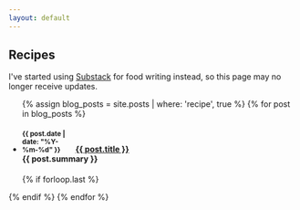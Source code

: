```yaml
---
layout: default
---
```


## Recipes

I've started using [Substack](https://rajmovva.substack.com/) for food writing instead, so this page may no longer receive updates.

<ul class="related-posts">

{% assign blog_posts = site.posts | where: 'recipe', true %}
{% for post in blog_posts %}
    <li class="main-page-list">
        <h4>
            <div style="display: inline-block; width: 90px">
                <small>{{ post.date | date: "%Y-%m-%d" }}</small>
            </div>
        <a class="una" href="{{ site.baseurl }}{{ post.url }}">
            <span>{{ post.title }}</span>
        </a>
        <span class="brsmall"></span>
        <div class="post-summary">
        {{ post.summary }}
        </div>
        </h4>
    </li>
    {% if forloop.last %}</ul>{% endif %}
{% endfor %}